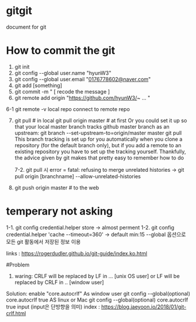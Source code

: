 # gitgit
document for git

# How to commit the git

1. git init 
2. git config --global user.name "hyunW3"
3. git config --global user.email "0176778602@naver.com"
4. git add [something]
5. git commit -m " [ recode the message ]
6. git remote add origin "https://github.com/hyunW3/~ ... "

6-1 git remote -v   local repo connect to remote repo

7. git pull # in local
  git pull origin master # at first
  Or you could set it up so that your local master branch tracks github master branch as an upstream:
  git branch --set-upstream-to=origin/master master
  git pull
  This branch tracking is set up for you automatically when you clone a repository (for the default branch only), but if you add a remote   to an existing repository you have to set up the tracking yourself. Thankfully, the advice given by git makes that pretty easy to         remember how to do
  
    7-2. git pull 시 error = fatal: refusing to merge unrelated histories
    -> git pull origin [branchname] --allow-unrelated-histories
8.  git push origin master # to the web 

# temperary not asking 
1-1. git config credential.helper store -> almost perment
1-2. git config credential.helper 'cache --timeout=360' -> default min:15
--global 옵션으로 모든 git 활동에서 저장된 정보 이용

links : https://rogerdudler.github.io/git-guide/index.ko.html

#Problem 
1. waring: CRLF will be replaced by LF in ... [unix OS user]
  or LF will be replaced by CRLF in ..  [window user]
  
  Solution: enable "core.autocrlf"
  As window user 
    git config --global(optional) core.autocrlf true
  AS linux or Mac
    git config --global(optional) core.autocrlf true input (input은 단방향을 의미)
index : https://blog.jaeyoon.io/2018/01/git-crlf.html
